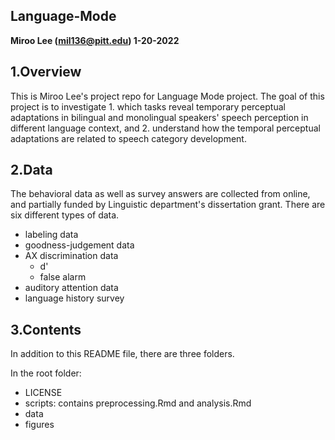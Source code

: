 ## Language-Mode  
**Miroo Lee (mil136@pitt.edu) 1-20-2022**  

1.Overview  
----------------------  
This is Miroo Lee's project repo for Language Mode project. The goal of this project is to investigate 1. which tasks reveal temporary perceptual adaptations in bilingual and monolingual speakers' speech perception in different language context, and 2. understand how the temporal perceptual adaptations are related to speech category development.  

2.Data  
----------------------  
The behavioral data as well as survey answers are collected from online, and partially funded by Linguistic department's dissertation grant. There are six different types of data.  

* labeling data  
* goodness-judgement data  
* AX discrimination data  
    * d'  
    * false alarm  
* auditory attention data  
* language history survey  

3.Contents  
----------------------  
In addition to this README file, there are three folders.  

In the root folder:  
* LICENSE  
* scripts: contains preprocessing.Rmd and analysis.Rmd  
* data  
* figures  
